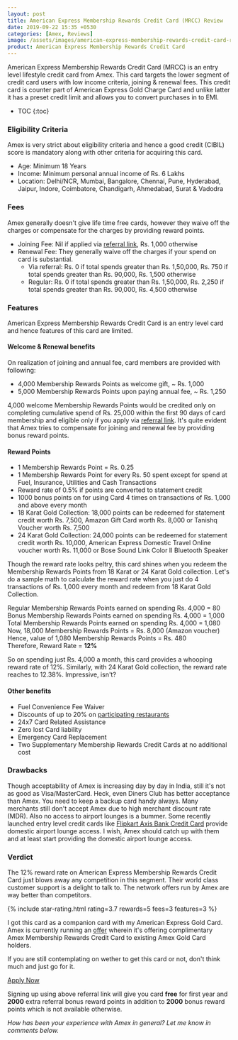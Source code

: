 ```yaml
---
layout: post
title: American Express Membership Rewards Credit Card (MRCC) Review
date: 2019-09-22 15:35 +0530
categories: [Amex, Reviews]
image: /assets/images/american-express-membership-rewards-credit-card-review.jpg
product: American Express Membership Rewards Credit Card
---
```


American Express Membership Rewards Credit Card (MRCC) is an entry level lifestyle credit card from Amex. This card targets the lower segment of credit card users with low income criteria, joining & renewal fees. This credit card is counter part of American Express Gold Charge Card and unlike latter it has a preset credit limit and allows you to convert purchases in to EMI.

* TOC
{:toc}

### Eligibility Criteria

Amex is very strict about eligibility criteria and hence a good credit (CIBIL) score is mandatory along with other criteria for acquiring this card.

- Age: Minimum 18 Years
- Income: Minimum personal annual income of Rs. 6 Lakhs
- Location: Delhi/NCR, Mumbai, Bangalore, Chennai, Pune, Hyderabad, Jaipur, Indore, Coimbatore, Chandigarh, Ahmedabad, Surat & Vadodra

### Fees

Amex generally doesn't give life time free cards, however they waive off the charges or compensate for the charges by providing reward points.

- Joining Fee: Nil if applied via [referral link](http://amex.in/refer/pRANApmel6?CPID=999999544), Rs. 1,000 otherwise
- Renewal Fee: They generally waive off the charges if your spend on card is substantial.
  - Via referral: Rs. 0 if total spends greater than Rs. 1,50,000, Rs. 750 if total spends greater than Rs. 90,000, Rs. 1,500 otherwise
  - Regular: Rs. 0 if total spends greater than Rs. 1,50,000, Rs. 2,250 if total spends greater than Rs. 90,000, Rs. 4,500 otherwise

### Features

American Express Membership Rewards Credit Card is an entry level card and hence features of this card are limited.

#### Welcome & Renewal benefits

On realization of joining and annual fee, card members are provided with following:

- 4,000 Membership Rewards Points as welcome gift, ~ Rs. 1,000
- 5,000 Membership Rewards Points upon paying annual fee, ~ Rs. 1,250

4,000 welcome Membership Rewards Points would be credited only on completing cumulative spend of Rs. 25,000 within the first 90 days of card membership and eligible only if you apply via [referral link](http://amex.in/refer/pRANApmel6?CPID=999999544). It's quite evident that Amex tries to compensate for joining and renewal fee by providing bonus reward points.

#### Reward Points

- 1 Membership Rewards Point = Rs. 0.25
- 1 Membership Rewards Point for every Rs. 50 spent except for spend at Fuel, Insurance, Utilities and Cash Transactions
- Reward rate of 0.5% if points are converted to statement credit
- 1000 bonus points on for using Card 4 times on transactions of Rs. 1,000 and above every month
- 18 Karat Gold Collection: 18,000 points can be redeemed for statement credit worth Rs. 7,500, Amazon Gift Card worth Rs. 8,000 or Tanishq Voucher worth Rs. 7,500
- 24 Karat Gold Collection: 24,000 points can be redeemed for statement credit worth Rs. 10,000, American Express Domestic Travel Online voucher worth Rs. 11,000 or Bose Sound Link Color II Bluetooth Speaker

Though the reward rate looks peltry, this card shines when you redeem the Membership Rewards Points from 18 Karat or 24 Karat Gold collection. Let's do a sample math to calculate the reward rate when you just do 4 transactions of Rs. 1,000 every month and redeem from 18 Karat Gold Collection.

<div class="border p-4 mb-4 bg-lightblue article-info">
Regular Membership Rewards Points earned on spending Rs. 4,000 = 80 <br/>
Bonus Membership Rewards Points earned on spending Rs. 4,000 = 1,000<br/>
Total Membership Rewards Points earned on spending Rs. 4,000 = 1,080<br/>
Now, 18,000 Membership Rewards Points = Rs. 8,000 (Amazon voucher)<br/>
Hence, value of 1,080 Membership Rewards Points = Rs. 480<br/>
Therefore, Reward Rate = <strong>12%</strong>
</div>

So on spending just Rs. 4,000 a month, this card provides a whooping reward rate of 12%. Similarly, with 24 Karat Gold collection, the reward rate reaches to 12.38%. Impressive, isn't?

#### Other benefits

- Fuel Convenience Fee Waiver
- Discounts of up to 20% on [participating restaurants](https://www.americanexpress.com/in/network/offer/dining.html)
- 24x7 Card Related Assistance
- Zero lost Card liability
- Emergency Card Replacement
- Two Supplementary Membership Rewards Credit Cards at no additional cost

### Drawbacks

Though acceptability of Amex is increasing day by day in India, still it's not as good as Visa/MasterCard. Heck, even Diners Club has better acceptance than Amex. You need to keep a backup card handy always. Many merchants still don't accept Amex due to high merchant discount rate (MDR). Also no access to airport lounges is a bummer. Some recently launched entry level credit cards like [Flipkart Axis Bank Credit Card](/flipkart-axis-bank-credit-card-review-and-hands-on-experience/) provide domestic airport lounge access. I wish, Amex should catch up with them and at least start providing the domestic airport lounge access.

### Verdict

The 12% reward rate on American Express Membership Rewards Credit Card just blows away any competition in this segment. Their world class customer support is a delight to talk to. The network offers run by Amex are way better than competitors.

{% include star-rating.html rating=3.7 rewards=5 fees=3 features=3 %}

I got this card as a companion card with my American Express Gold Card. Amex is currently running an [offer](/amex-offering-complimentary-membership-rewards-credit-card-to-existing-gold-card-holders/) wherein it's offering complimentary Amex Membership Rewards Credit Card to existing Amex Gold Card holders.

If you are still contemplating on wether to get this card or not, don't think much and just go for it.

<a href="http://amex.in/refer/pRANApmel6?CPID=999999544" target="_blank" class="btn btn-lg btn-danger btn-block post-element mt-2" rel="noopener"><i class="ci-pen"></i> Apply Now</a>

Signing up using above referral link will give you card **free** for first year and **2000** extra referral bonus reward points in addition to **2000** bonus reward points which is not available otherwise.

_How has been your experience with Amex in general? Let me know in comments below._
